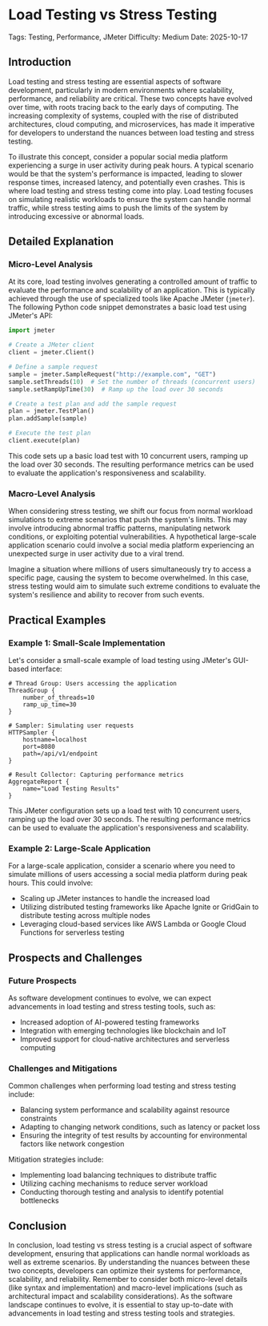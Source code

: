 # Load Testing vs Stress Testing
Tags: Testing, Performance, JMeter
Difficulty: Medium
Date: 2025-10-17

## Introduction
Load testing and stress testing are essential aspects of software development, particularly in modern environments where scalability, performance, and reliability are critical. These two concepts have evolved over time, with roots tracing back to the early days of computing. The increasing complexity of systems, coupled with the rise of distributed architectures, cloud computing, and microservices, has made it imperative for developers to understand the nuances between load testing and stress testing.

To illustrate this concept, consider a popular social media platform experiencing a surge in user activity during peak hours. A typical scenario would be that the system's performance is impacted, leading to slower response times, increased latency, and potentially even crashes. This is where load testing and stress testing come into play. Load testing focuses on simulating realistic workloads to ensure the system can handle normal traffic, while stress testing aims to push the limits of the system by introducing excessive or abnormal loads.

## Detailed Explanation

### Micro-Level Analysis
At its core, load testing involves generating a controlled amount of traffic to evaluate the performance and scalability of an application. This is typically achieved through the use of specialized tools like Apache JMeter (```jmeter```). The following Python code snippet demonstrates a basic load test using JMeter's API:

```python
import jmeter

# Create a JMeter client
client = jmeter.Client()

# Define a sample request
sample = jmeter.SampleRequest("http://example.com", "GET")
sample.setThreads(10)  # Set the number of threads (concurrent users)
sample.setRampUpTime(30)  # Ramp up the load over 30 seconds

# Create a test plan and add the sample request
plan = jmeter.TestPlan()
plan.addSample(sample)

# Execute the test plan
client.execute(plan)
```

This code sets up a basic load test with 10 concurrent users, ramping up the load over 30 seconds. The resulting performance metrics can be used to evaluate the application's responsiveness and scalability.

### Macro-Level Analysis
When considering stress testing, we shift our focus from normal workload simulations to extreme scenarios that push the system's limits. This may involve introducing abnormal traffic patterns, manipulating network conditions, or exploiting potential vulnerabilities. A hypothetical large-scale application scenario could involve a social media platform experiencing an unexpected surge in user activity due to a viral trend.

Imagine a situation where millions of users simultaneously try to access a specific page, causing the system to become overwhelmed. In this case, stress testing would aim to simulate such extreme conditions to evaluate the system's resilience and ability to recover from such events.

## Practical Examples

### Example 1: Small-Scale Implementation
Let's consider a small-scale example of load testing using JMeter's GUI-based interface:

```jmeter
# Thread Group: Users accessing the application
ThreadGroup {
    number_of_threads=10
    ramp_up_time=30
}

# Sampler: Simulating user requests
HTTPSampler {
    hostname=localhost
    port=8080
    path=/api/v1/endpoint
}

# Result Collector: Capturing performance metrics
AggregateReport {
    name="Load Testing Results"
}
```

This JMeter configuration sets up a load test with 10 concurrent users, ramping up the load over 30 seconds. The resulting performance metrics can be used to evaluate the application's responsiveness and scalability.

### Example 2: Large-Scale Application
For a large-scale application, consider a scenario where you need to simulate millions of users accessing a social media platform during peak hours. This could involve:

* Scaling up JMeter instances to handle the increased load
* Utilizing distributed testing frameworks like Apache Ignite or GridGain to distribute testing across multiple nodes
* Leveraging cloud-based services like AWS Lambda or Google Cloud Functions for serverless testing

## Prospects and Challenges

### Future Prospects
As software development continues to evolve, we can expect advancements in load testing and stress testing tools, such as:

* Increased adoption of AI-powered testing frameworks
* Integration with emerging technologies like blockchain and IoT
* Improved support for cloud-native architectures and serverless computing

### Challenges and Mitigations
Common challenges when performing load testing and stress testing include:

* Balancing system performance and scalability against resource constraints
* Adapting to changing network conditions, such as latency or packet loss
* Ensuring the integrity of test results by accounting for environmental factors like network congestion

Mitigation strategies include:

* Implementing load balancing techniques to distribute traffic
* Utilizing caching mechanisms to reduce server workload
* Conducting thorough testing and analysis to identify potential bottlenecks

## Conclusion
In conclusion, load testing vs stress testing is a crucial aspect of software development, ensuring that applications can handle normal workloads as well as extreme scenarios. By understanding the nuances between these two concepts, developers can optimize their systems for performance, scalability, and reliability. Remember to consider both micro-level details (like syntax and implementation) and macro-level implications (such as architectural impact and scalability considerations). As the software landscape continues to evolve, it is essential to stay up-to-date with advancements in load testing and stress testing tools and strategies.